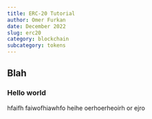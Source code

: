 ```yaml
---
title: ERC-20 Tutorial
author: Omer Furkan
date: December 2022
slug: erc20
category: blockchain
subcategory: tokens
---
```


## Blah

### Hello world

hfaifh faiwofhiawhfo heihe oerhoerheoirh or ejro